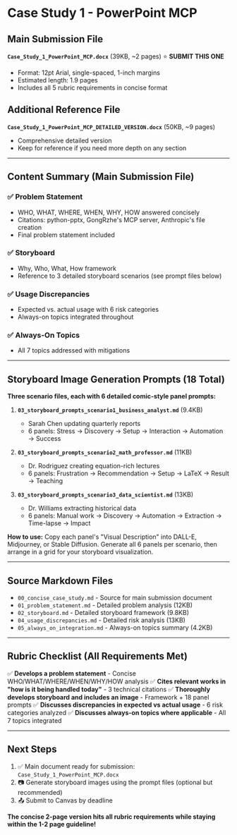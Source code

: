 # Case Study 1 - PowerPoint MCP

## Main Submission File
**`Case_Study_1_PowerPoint_MCP.docx`** (39KB, ~2 pages) ⭐ **SUBMIT THIS ONE**
- Format: 12pt Arial, single-spaced, 1-inch margins
- Estimated length: 1.9 pages
- Includes all 5 rubric requirements in concise format

## Additional Reference File
**`Case_Study_1_PowerPoint_MCP_DETAILED_VERSION.docx`** (50KB, ~9 pages)
- Comprehensive detailed version
- Keep for reference if you need more depth on any section

---

## Content Summary (Main Submission File)

### ✅ Problem Statement
- WHO, WHAT, WHERE, WHEN, WHY, HOW answered concisely
- Citations: python-pptx, GongRzhe's MCP server, Anthropic's file creation
- Final problem statement included

### ✅ Storyboard
- Why, Who, What, How framework
- Reference to 3 detailed storyboard scenarios (see prompt files below)

### ✅ Usage Discrepancies
- Expected vs. actual usage with 6 risk categories
- Always-on topics integrated throughout

### ✅ Always-On Topics
- All 7 topics addressed with mitigations

---

## Storyboard Image Generation Prompts (18 Total)

**Three scenario files, each with 6 detailed comic-style panel prompts:**

1. **`03_storyboard_prompts_scenario1_business_analyst.md`** (9.4KB)
   - Sarah Chen updating quarterly reports
   - 6 panels: Stress → Discovery → Setup → Interaction → Automation → Success

2. **`03_storyboard_prompts_scenario2_math_professor.md`** (11KB)
   - Dr. Rodriguez creating equation-rich lectures
   - 6 panels: Frustration → Recommendation → Setup → LaTeX → Result → Teaching

3. **`03_storyboard_prompts_scenario3_data_scientist.md`** (13KB)
   - Dr. Williams extracting historical data
   - 6 panels: Manual work → Discovery → Automation → Extraction → Time-lapse → Impact

**How to use:** Copy each panel's "Visual Description" into DALL-E, Midjourney, or Stable Diffusion. Generate all 6 panels per scenario, then arrange in a grid for your storyboard visualization.

---

## Source Markdown Files

- `00_concise_case_study.md` - Source for main submission document
- `01_problem_statement.md` - Detailed problem analysis (12KB)
- `02_storyboard.md` - Detailed storyboard framework (9.8KB)
- `04_usage_discrepancies.md` - Detailed risk analysis (13KB)
- `05_always_on_integration.md` - Always-on topics summary (4.2KB)

---

## Rubric Checklist (All Requirements Met)

✅ **Develops a problem statement** - Concise WHO/WHAT/WHERE/WHEN/WHY/HOW analysis
✅ **Cites relevant works in "how is it being handled today"** - 3 technical citations
✅ **Thoroughly develops storyboard and includes an image** - Framework + 18 panel prompts
✅ **Discusses discrepancies in expected vs actual usage** - 6 risk categories analyzed
✅ **Discusses always-on topics where applicable** - All 7 topics integrated

---

## Next Steps

1. ✅ Main document ready for submission: `Case_Study_1_PowerPoint_MCP.docx`
2. 📷 Generate storyboard images using the prompt files (optional but recommended)
3. 📤 Submit to Canvas by deadline

**The concise 2-page version hits all rubric requirements while staying within the 1-2 page guideline!**
